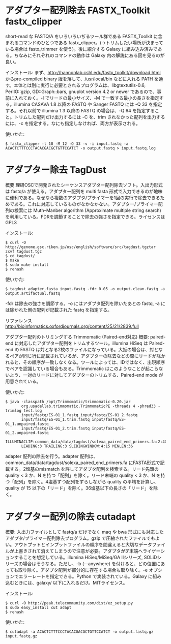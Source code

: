 # アダプター配列除去 FASTX_Toolkit fastx_clipper
short-read な FASTQ/A をいろいろいぢるツール群である FASTX_Toolkit に含まれるコマンドのひとつである fastx_clipper。(→トリムしたい場所が決まっている場合は fastx_trimmer を使う)。後に紹介する Galaxy に組み込み済みである。ちなみにそれぞれのコマンドの動作は Galaxy 内の解説にある図を見るのが良い。

インストール:
まず、http://hannonlab.cshl.edu/fastx_toolkit/download.html からpre-compiled binary 版を落して、/usr/local/bin などに入れる PATH を通す。本体とは別に実行に必要とされるプログラムは、libgtextutils-0.6, PerlIO::gzip, GD::Graph::bars, gnuplot version 4.2 or newer であるので、事前に入れておく。-l でリードの最小サイズ、-M で一致する最小の長さを指定する。illumina CASAVA 1.8 以降の FASTQ や Sanger FASTQ には -Q 33 を指定する。それ以前で illumina 1.3 以降の FASTQ の場合は、-Q 64 を指定すること。トリムした配列だけ出力するには -C を、trim されなかった配列を出力するには、-c を指定する。なにも指定しなければ、両方が表示される。

使いかた:
```
$ fastx_clipper -l 18 -M 12 -Q 33 -v -i input.fastq -a ACACTCTTTCCCTACACGACGCTGTTCCATCT -o output.fastq > input.fastq.log
```
# アダプター除去 TagDust
概要
理研OSCで開発されたシーケンスアダプター配列除去ソフト。入出力形式は fastq/a が使える。アダプター配列を multi fasta 形式で入力できるのが地味に便利である。なぜなら複数のアダプタ/プライマーを1回の実行で除去できるためである。これに対応しているものがなかなかない。アダプター/プライマー配列の検索には Muth–Manber algorithm (Approximate multiple string search) を利用している。FDRを調節することで除去の強さを指定できる。ライセンスはGPL3

インストール:
```
$ curl -O http://genome.gsc.riken.jp/osc/english/software/src/tagdust.tgztar zxvf tagdust.tgz
$ cd tagdust/
$ make
$ sudo make install
$ rehash
```
使いかた:
```
$ tagdust adapter.fasta input.fastq -fdr 0.05 -o output.clean.fastq -a output.artifactual.fastq
```
-fdr は除去の強さを調節する。-o にはアダプタ配列を除いたあとの fastq, -a には除かれた側の配列が記載された fastq を指定する。

リファレンス
http://bioinformatics.oxfordjournals.org/content/25/21/2839.full

アダプター配列のトリミングする Trimmomatic (Paired-end対応)
概要: paired-end に対応したアダプター配列をトリムするツール。illumina HiSeq は Paired-end の FASTQ は対となる2枚のファイルになっている。大抵の場合は、対となるペアが同じ行に記載されているが、アダプターの除去などの際にリードが除かれると、その順序が一致しなくなる。ツールによっては、IDではなく、出現順序でペアを認識している場合もある。Trimmomatic はこのようなことが起こらないよう、一対のリードに対してアダプターのトリムする、Paired-end mode が用意されている。

使いかた:
```
$ java -classpath /opt/Trimmomatic/trimmomatic-0.20.jar 
       org.usadellab.trimmomatic.TrimmomaticPE -threads 4 -phred33 -trimlog test.log
       input/fastq/ES-01_1.fastq input/fastq/ES-01_2.fastq
       input/fastq/ES-01_1.trim.fastq input/fastq/ES-01_1.unpaired.fastq
       input/fastq/ES-01_2.trim.fastq input/fastq/ES-01_2.unpaired.fastq
       ILLUMINACLIP:common_data/data/tagdust/solexa_paired_end_primers.fa:2:40:15 
       LEADING:3 TRAILING:3 SLIDINGWINDOW:4:15 MINLEN:36
```

adapter 配列の除去を行う。adapter 配列は、common_data/data/tagdust/solexa_paired_end_primers.fa にFASTA形式で記載する。2塩基のmismatch を許してアダプタ配列を検索する。リード先頭の quality < 3 か、N を持つ「配列」を除く。リード末端の  quality < 3 か、N を持つ「配列」を除く。4塩基ずつ配列をずらしながら quality の平均を計算し、quality が 15 以下の「リード」を除く。36塩基以下の長さの「リード」を除く。

# アダプター配列の除去 cutadapt
概要: 入出力ファイルとして fastq/a だけでなく maq や bwa 形式にも対応したアダプタ/プライマー配列除去プログラム。gzip で圧縮されたファイルでもよい。アウトプットとインプットファイルの順序を間違えると大切なデータファイルが上書きされて消えてしまうので注意が必要。アダプタが3'末端へライゲーションすることを想定している。illumina HiSeq/MiSeq/GA IIシリーズ, SOLiDシリーズの場合はそうなる。ただし、-b (--anywhere) を付けると、どの位置にあっても取り除く。アダプタ配列が部分的に存在する場合も取り除く。-e オプションでエラーレートを指定できる。Python で実装されている。Galaxy に組み込むときには、galaxy/ 以下に入れるだけ。MITライセンス。

インストール:
```
$ curl -O http://peak.telecommunity.com/dist/ez_setup.py
$ sudo easy_install cut adapt
$ rehash
```

使いかた:
```
$ cutadapt -a ACACTCTTTCCCTACACGACGCTGTTCCATCT -o output.fastq.gz input.fastq.gz
```